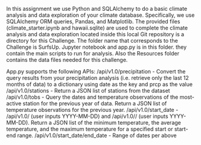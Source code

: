 In this assignment we use Python and SQLAlchemy to do a basic climate analysis and data exploration of your climate database. 
Specifically, we use SQLAlchemy ORM queries, Pandas, and Matplotlib. 
The provided files (climate_starter.ipynb and hawaii.sqlite) are used to complete the climate analysis and data exploration located 
inside this local Git repository is a directory for this Challenge. The folder name that corresponds to the Challenge is SurfsUp.
Jupyter notebook and app.py is in this folder. they contain the main scripts to run for analysis. 
Also the Resources folder contains the data files needed for this challenge.

App.py supports the following APIs: 
/api/v1.0/precipitation - Convert the query results from your precipitation analysis (i.e. retrieve only the last 12 months of data) to a dictionary using date as the key and prcp as the value
/api/v1.0/stations - Return a JSON list of stations from the dataset
/api/v1.0/tobs - Query the dates and temperature observations of the most-active station for the previous year of data. Return a JSON list of temperature observations for the previous year.
/api/v1.0/start_date - /api/v1.0/<start> (user inputs YYYY-MM-DD) and /api/v1.0/<start>/<end> (user inputs YYYY-MM-DD). Return a JSON list of the minimum temperature, the average temperature, and the maximum temperature for a specified start or start-end range.
/api/v1.0/start_date/end_date - Range of dates per above
